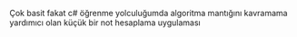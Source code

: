 Çok basit fakat c# öğrenme yolculuğumda algoritma mantığını kavramama yardımıcı olan küçük bir not hesaplama uygulaması
